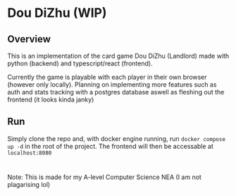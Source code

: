 # Dou DiZhu (WIP)

## Overview

This is an implementation of the card game Dou DiZhu (Landlord) made with python (backend) and typescript/react (frontend). 

Currently the game is playable with each player in their own browser (however only locally). Planning on implementing more features such as auth and stats tracking with a postgres database aswell as fleshing out the frontend (it looks kinda janky)

## Run

Simply clone the repo and, with docker engine running, run `docker compose up -d` in the root of the project. The frontend will then be accessable at `localhost:8080`




#
Note: This is made for my A-level Computer Science NEA (I am not plagarising lol)
